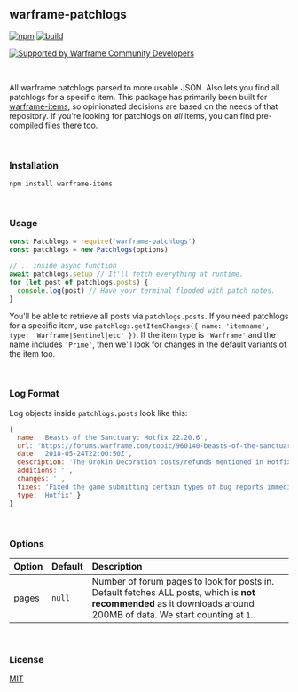 ## warframe-patchlogs
[![npm](https://img.shields.io/npm/v/warframe-patchlogs.svg)](https://npmjs.org/warframe-patchlogs)
[![build](https://ci.nexus-stats.com/api/badges/WFCD/warframe-patchlogs/status.svg)](https://ci.nexus-stats.com/WFCD/warframe-patchlogs)

[![Supported by Warframe Community Developers](https://warframestat.us/wfcd.png)](https://github.com/WFCD "Supported by Warframe Community Developers")

<br>

All warframe patchlogs parsed to more usable JSON. Also lets you find all
patchlogs for a specific item. This package has primarily been built for
[warframe-items](https://github.com/nexus-devs/warframe-items), so opinionated
decisions are based on the needs of that repository. If you're looking for
patchlogs on *all* items, you can find pre-compiled files there too.

<br>

### Installation
```
npm install warframe-items
```

<br>

### Usage
```js
const Patchlogs = require('warframe-patchlogs')
const patchlogs = new Patchlogs(options)

// .. inside async function
await patchlogs.setup // It'll fetch everything at runtime.
for (let post of patchlogs.posts) {
  console.log(post) // Have your terminal flooded with patch notes.
}
```
You'll be able to retrieve all posts via `patchlogs.posts`. If you need patchlogs
for a specific item, use `patchlogs.getItemChanges({ name: 'itemname', type: 'Warframe|Sentinel|etc' })`.
If the item type is `'Warframe'` and the name includes `'Prime'`,
then we'll look for changes in the default variants of the item too.

<br>

### Log Format
Log objects inside `patchlogs.posts` look like this:
```js
{
  name: 'Beasts of the Sanctuary: Hotfix 22.20.6',
  url: 'https://forums.warframe.com/topic/960140-beasts-of-the-sanctuary-hotfix-22206/',
  date: '2018-05-24T22:00:50Z',
  description: 'The Orokin Decoration costs/refunds mentioned in Hotfix 22.20.3 are close to being complete. The plan is to cut the Orokin Decoration Oxium costs in half and refund the excess back to the Clan Vault. We are also removing the Orokin Cell costs on the respective Orokin Decorations and refunding those to the Clan Vault as well. Already completed Decorations will not be destroyed when these changes go live. Stay tuned!',
  additions: '',
  changes: '',
  fixes: 'Fixed the game submitting certain types of bug reports immediately instead of saving them for after you quit.\nDisabled some cache-corruption checks that were triggering and preventing updates; we will work on making these automatically repair the cache instead.\nFixed inability to deploy Extractors using Navigation at a Relay.\nFixed a variety of bugs caused by using Transference while going through Sanctuary Onslaught Conduit (namely not being able to do anything or use Transference while controlling Operator).\nFixed Dojo Pigment ‘Contribute’ button being automatically selected when the contribute screen appears when using a controller.\nFixed no on-screen keyboard appearing when changing Dojo room message when using a controller. \nFixed script error when displaying mission countdown in Ukrainian.\nFixed a script error related to Articulas.',
  type: 'Hotfix' }
}
```

<br>

### Options
| Option        | Default       | Description   |
|:------------- |:------------- |:------------- |
| pages | `null` | Number of forum pages to look for posts in. Default fetches ALL posts, which is **not recommended** as it downloads around 200MB of data. We start counting at `1`.

<br>

### License
[MIT](/LICENSE)
